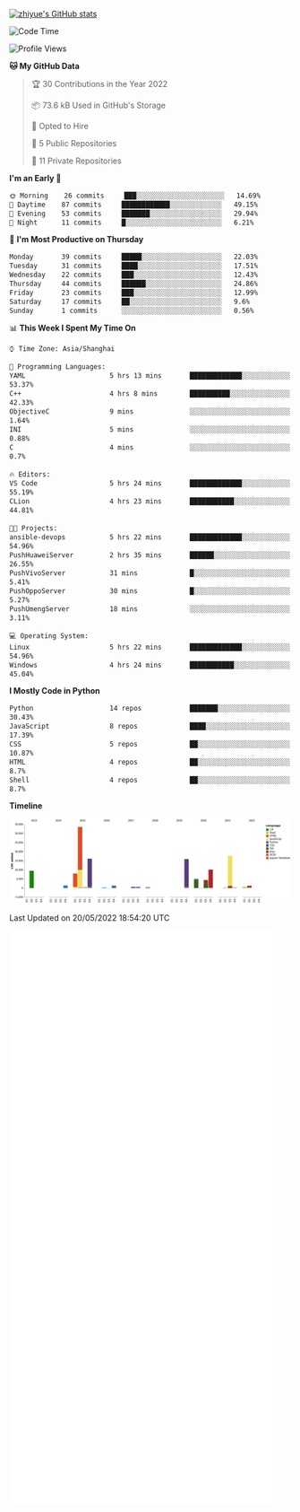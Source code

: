 
[![zhiyue's GitHub stats](https://github-readme-stats.vercel.app/api?username=zhiyue)](https://github.com/anuraghazra/github-readme-stats&&show_icons=true)

<!--START_SECTION:waka-->
![Code Time](http://img.shields.io/badge/Code%20Time-0%20secs-blue)

![Profile Views](http://img.shields.io/badge/Profile%20Views-0-blue)

**🐱 My GitHub Data** 

> 🏆 30 Contributions in the Year 2022
 > 
> 📦 73.6 kB Used in GitHub's Storage 
 > 
> 💼 Opted to Hire
 > 
> 📜 5 Public Repositories 
 > 
> 🔑 11 Private Repositories  
 > 
**I'm an Early 🐤** 

```text
🌞 Morning    26 commits     ███░░░░░░░░░░░░░░░░░░░░░░   14.69% 
🌆 Daytime    87 commits     ████████████░░░░░░░░░░░░░   49.15% 
🌃 Evening    53 commits     ███████░░░░░░░░░░░░░░░░░░   29.94% 
🌙 Night      11 commits     █░░░░░░░░░░░░░░░░░░░░░░░░   6.21%

```
📅 **I'm Most Productive on Thursday** 

```text
Monday       39 commits     █████░░░░░░░░░░░░░░░░░░░░   22.03% 
Tuesday      31 commits     ████░░░░░░░░░░░░░░░░░░░░░   17.51% 
Wednesday    22 commits     ███░░░░░░░░░░░░░░░░░░░░░░   12.43% 
Thursday     44 commits     ██████░░░░░░░░░░░░░░░░░░░   24.86% 
Friday       23 commits     ███░░░░░░░░░░░░░░░░░░░░░░   12.99% 
Saturday     17 commits     ██░░░░░░░░░░░░░░░░░░░░░░░   9.6% 
Sunday       1 commits      ░░░░░░░░░░░░░░░░░░░░░░░░░   0.56%

```


📊 **This Week I Spent My Time On** 

```text
⌚︎ Time Zone: Asia/Shanghai

💬 Programming Languages: 
YAML                     5 hrs 13 mins       █████████████░░░░░░░░░░░░   53.37% 
C++                      4 hrs 8 mins        ██████████░░░░░░░░░░░░░░░   42.33% 
ObjectiveC               9 mins              ░░░░░░░░░░░░░░░░░░░░░░░░░   1.64% 
INI                      5 mins              ░░░░░░░░░░░░░░░░░░░░░░░░░   0.88% 
C                        4 mins              ░░░░░░░░░░░░░░░░░░░░░░░░░   0.7%

🔥 Editors: 
VS Code                  5 hrs 24 mins       █████████████░░░░░░░░░░░░   55.19% 
CLion                    4 hrs 23 mins       ███████████░░░░░░░░░░░░░░   44.81%

🐱‍💻 Projects: 
ansible-devops           5 hrs 22 mins       █████████████░░░░░░░░░░░░   54.96% 
PushHuaweiServer         2 hrs 35 mins       ██████░░░░░░░░░░░░░░░░░░░   26.55% 
PushVivoServer           31 mins             █░░░░░░░░░░░░░░░░░░░░░░░░   5.41% 
PushOppoServer           30 mins             █░░░░░░░░░░░░░░░░░░░░░░░░   5.27% 
PushUmengServer          18 mins             ░░░░░░░░░░░░░░░░░░░░░░░░░   3.11%

💻 Operating System: 
Linux                    5 hrs 22 mins       █████████████░░░░░░░░░░░░   54.96% 
Windows                  4 hrs 24 mins       ███████████░░░░░░░░░░░░░░   45.04%

```

**I Mostly Code in Python** 

```text
Python                   14 repos            ███████░░░░░░░░░░░░░░░░░░   30.43% 
JavaScript               8 repos             ████░░░░░░░░░░░░░░░░░░░░░   17.39% 
CSS                      5 repos             ██░░░░░░░░░░░░░░░░░░░░░░░   10.87% 
HTML                     4 repos             ██░░░░░░░░░░░░░░░░░░░░░░░   8.7% 
Shell                    4 repos             ██░░░░░░░░░░░░░░░░░░░░░░░   8.7%

```


**Timeline**

![Chart not found](https://raw.githubusercontent.com/zhiyue/zhiyue/main/charts/bar_graph.png) 


 Last Updated on 20/05/2022 18:54:20 UTC
<!--END_SECTION:waka-->

<!-- [![Top Langs](https://github-readme-stats.vercel.app/api/top-langs/?username=zhiyue)](https://github.com/anuraghazra/github-readme-stats) -->

![](./github-metrics.svg)

